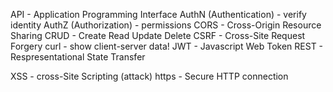 API - Application Programming Interface
AuthN (Authentication) - verify identity
AuthZ (Authorization) - permissions
CORS - Cross-Origin Resource Sharing
CRUD - Create Read Update Delete
CSRF - Cross-Site Request Forgery
curl - show client-server data!
JWT - Javascript Web Token
REST - Respresentational State Transfer

XSS - cross-Site Scripting (attack)
https - Secure HTTP connection